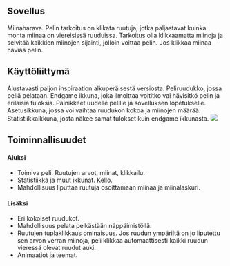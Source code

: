 ## Sovellus
Miinaharava. Pelin tarkoitus on klikata ruutuja, jotka paljastavat kuinka monta miinaa on viereisissä ruuduissa. Tarkoitus olla klikkaamatta miinoja ja selvitää kaikkien miinojen sijainti, jolloin voittaa
pelin. Jos klikkaa miinaa häviää pelin. 
## Käyttöliittymä
Alustavasti paljon inspiraation alkuperäisestä versiosta. Peliruudukko, jossa peliä pelataan. Endgame ikkuna, joka ilmoittaa voititko vai hävisitkö pelin ja erilaisia tuloksia. 
Painikkeet uudelle pelille ja sovelluksen lopetukselle. Asetusikkuna, jossa voi vaihtaa ruudukon kokoa ja miinojen määrää. Statistiikkaikkuna, josta näkee samat tulokset kuin endgame ikkunasta.
<img src="https://github.com/ElomaaTapio/ot-harjoitustyo/blob/main/dokumentaatio/kuvat/Scan.jpg">
## Toiminnallisuudet
#### Aluksi
 - Toimiva peli. Ruutujen arvot, miinat, klikkailu.
 - Statistiikka ja muut ikkunat. Kello.
 - Mahdollisuus liputtaa ruutuja osoittamaan miinaa ja miinalaskuri.
#### Lisäksi
 - Eri kokoiset ruudukot.
 - Mahdollisuus pelata pelkästään näppäimistöllä.
 - Ruutujen tuplaklikkaus ominaisuus. Jos ruudun ympäriltä on jo liputettu sen arvon verran miinoja, peli klikkaa automaattisesti kaikki ruudun vieressä olevat ruudut auki.
 - Animaatiot ja teemat. 

